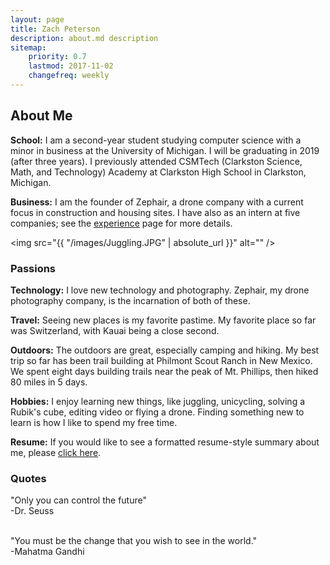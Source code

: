 ```yaml
---
layout: page
title: Zach Peterson
description: about.md description
sitemap:
    priority: 0.7
    lastmod: 2017-11-02
    changefreq: weekly
---
```

## About Me

<b>School:</b> I am a second-year student studying computer science with a minor in business at the University of Michigan. I will be graduating in 2019 (after three years). I previously attended CSMTech (Clarkston Science, Math, and Technology) Academy at Clarkston High School in Clarkston, Michigan.

<b>Business:</b> I am the founder of Zephair, a drone company with a current focus in construction and housing sites. I have also as an intern at five companies; see the <a href = "/experience">experience</a> page for more details.

<span class="image left"><img src="{{ "/images/Juggling.JPG" | absolute_url }}" alt="" /></span>

### Passions
<b>Technology:</b> I love new technology and photography. Zephair, my drone photography company, is the incarnation of both of these.

<b>Travel:</b> Seeing new places is my favorite pastime. My favorite place so far was Switzerland, with Kauai being a close second.

<b>Outdoors:</b> The outdoors are great, especially camping and hiking. My best trip so far has been trail building at Philmont Scout Ranch in New Mexico. We spent eight days building trails near the peak of Mt. Phillips, then hiked 80 miles in 5 days.

<b>Hobbies:</b> I enjoy learning new things, like juggling, unicycling, solving a Rubik's cube, editing video or flying a drone. Finding something new to learn is how I like to spend my free time.

<b>Resume:</b> If you would like to see a formatted resume-style summary about me, please <a href="/assets/files/resume.pdf">click here</a>.


### Quotes
<div class="box">
  "Only you can control the future"<br>
        -Dr. Seuss<br><br>

  "You must be the change that you wish to see in the world."<br>
        -Mahatma Gandhi<br>
</div>

